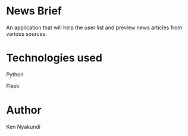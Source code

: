 # News Brief
An application that will help the user list and preview news articles from various sources.

# Technologies used

Python

Flask

# Author

Ken Nyakundi